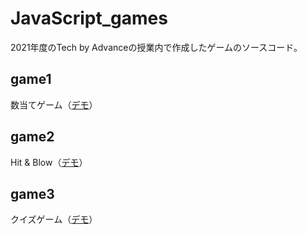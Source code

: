 # JavaScript_games

2021年度のTech by Advanceの授業内で作成したゲームのソースコード。

## game1
数当てゲーム（[デモ](https://techbyadvance.github.io/JavaScript_games/game1/game1)）

## game2
Hit & Blow（[デモ](https://techbyadvance.github.io/JavaScript_games/game2/game2)）

## game3
クイズゲーム（[デモ](https://techbyadvance.github.io/JavaScript_games/game3/game3-levelup3)）
